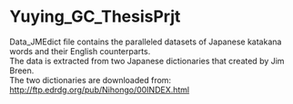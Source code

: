 # Yuying_GC_ThesisPrjt


Data_JMEdict file contains the paralleled datasets of Japanese katakana words and their English counterparts.
<br />The data is extracted from two Japanese dictionaries that created by Jim Breen.
<br />The two dictionaries are downloaded from: http://ftp.edrdg.org/pub/Nihongo/00INDEX.html
